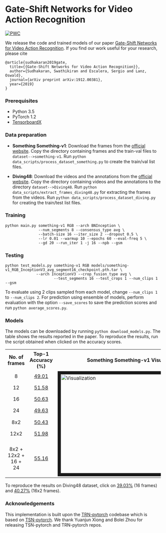 



# Gate-Shift Networks for Video Action Recognition
[![PWC](https://img.shields.io/endpoint.svg?url=https://paperswithcode.com/badge/gate-shift-networks-for-video-action/action-recognition-in-videos-on-something-1)](https://paperswithcode.com/sota/action-recognition-in-videos-on-something-1?p=gate-shift-networks-for-video-action)

We release the code and trained models of our paper [Gate-Shift Networks for Video Action Recognition](https://arxiv.org/pdf/1912.00381.pdf). If you find our work useful for your research, please cite
```
@article{sudhakaran2019gate,
  title={{Gate-Shift Networks for Video Action Recognition}},
  author={Sudhakaran, Swathikiran and Escalera, Sergio and Lanz, Oswald},
  journal={arXiv preprint arXiv:1912.00381},
  year={2019}
}
```

### Prerequisites
- Python 3.5
- PyTorch 1.2
- [TensorboardX](https://github.com/lanpa/tensorboardX)

### Data preparation

- **Something Something-v1**: Download the frames from the [official website](https://20bn.com/datasets/something-something/v1#download). Copy the directory containing frames and the train-val files to `dataset-->something-v1`.
Run `python data_scripts/process_dataset_something.py` to create the train/val list files.

- **Diving48**: Download the videos and the annotations from the [official website](http://www.svcl.ucsd.edu/projects/resound/dataset.html). Copy the directory containing videos and the annotations to the directory `dataset-->Diving48`.
Run `python data_scripts/extract_frames_diving48.py` for extracting the frames from the videos.
Run `python data_scripts/process_dataset_diving.py` for creating the train/test list files.

### Training
```
python main.py something-v1 RGB --arch BNInception \
               --num_segments 8 --consensus_type avg \
               --batch-size 16 --iter_size 2 --dropout 0.5 \
               --lr 0.01 --warmup 10 --epochs 60 --eval-freq 5 \
               --gd 20 --run_iter 1 -j 16 --npb --gsm
```

### Testing
```
python test_models.py something-v1 RGB models/something-v1_RGB_InceptionV3_avg_segment16_checkpoint.pth.tar \
		      --arch InceptionV3 --crop_fusion_type avg \
                      --test_segments 16 --test_crops 1 --num_clips 1 --gsm
```
To evaluate using 2 clips sampled from each model, change ``--num_clips 1`` to ``--num_clips 2``. 
For prediction using ensemble of models, perform evaluation with the option ``--save_scores`` to save the prediction scores and run ``python average_scores.py``.


### Models
The models can be downloaded by running ``python download_models.py``.
The table shows the results reported in the paper. To reproduce the results, run the script obtained when clicked on the accuracy scores.
<table style="width:100%" align="center">  
<col width="150">
<tr>  
	<th>No. of frames</th>  
	<th>Top-1 Accuracy (%)</th>
    <th>Something Something-v1 Visualization</th>
</tr>  
<tr>  
	<td align="center">8</td>  
	<td align="center"><a href='https://drive.google.com/open?id=15RdG7EwPw29rk_HRI85zbo5uT13HOaHj'>49.01</a></td>  
    <td rowspan='7'>
    <a href="http://www.youtube.com/watch?feature=player_embedded&v=j7tM4vPEMfs
" target="_blank"><img src="http://img.youtube.com/vi/j7tM4vPEMfs/0.jpg" 
alt="Visualization" width="480" height="320" border="10" /></a>
</td>
</tr>  
<tr>  
	<td align="center">12</td>  
	<td align="center"><a href='https://drive.google.com/open?id=1L0BotmQYZ7bUukjq_kHh1T1yF-sDeH5W'>51.58</a></center></td>  
</tr>  
<tr>  
	<td align="center">16</td>  
	<td align="center"><a href='https://drive.google.com/open?id=1_mREukiDspnDZsrbnJggNhQHTj9lKQ7X'>50.63</a></td>
</tr>  
<tr>  
	<td align="center">24</td>  
	<td align="center"><a href='https://drive.google.com/file/d/1JEnLXhiBAvnafnZ5zNrSq4-iDWM-GFgz/view?usp=sharing'>49.63</a></td>  
</tr>  
<tr>  
	<td align="center">8x2</td>  
	<td align="center"><a href='https://drive.google.com/open?id=1R0U160iVde-wp9LXgTXWbETKXbMH-wXl'>50.43</a></td>  
</tr>  
<tr>  
	<td align="center">12x2</td>  
	<td align="center"><a href='https://drive.google.com/open?id=18M8z941pSP4WjsPQupQkzCfqOpV3c-88'>51.98</a></td>  
</tr>  
<tr>  
	<td align="center">8x2 + 12x2 + 16 + 24</td>  
	<td align="center"><a href='https://drive.google.com/file/d/1ACf0vFI_5scHrLNs5mgdzs70AGHdTA5y/view?usp=sharing'>55.16</a></td>  
</tr>  
</table>



To reproduce the results on Diving48 dataset, click on [39.03%](https://drive.google.com/file/d/1JvviRj1x6p-eo1YJwvkOF50-OuvgjL0d/view?usp=sharing) (16 frames) and  [40.27%](https://drive.google.com/file/d/1N5HPeGO5bNtXh4NEL5vpMiP7vwq7XCoS/view?usp=sharing) (16x2 frames).


### Acknowledgements

This implementation is built upon the [TRN-pytorch](https://github.com/metalbubble/TRN-pytorch) codebase which is based on [TSN-pytorch](https://github.com/yjxiong/tsn-pytorch). We thank Yuanjun Xiong and Bolei Zhou for releasing TSN-pytorch and TRN-pytorch repos.
